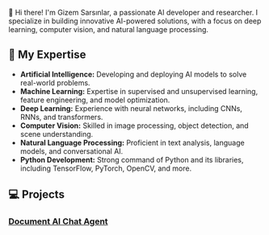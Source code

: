 👋 Hi there! I'm Gizem Sarsınlar, a passionate AI developer and researcher. I specialize in building innovative AI-powered solutions, with a focus on deep learning, computer vision, and natural language processing.

## 🧠 My Expertise

- **Artificial Intelligence:** Developing and deploying AI models to solve real-world problems.
- **Machine Learning:** Expertise in supervised and unsupervised learning, feature engineering, and model optimization.
- **Deep Learning:** Experience with neural networks, including CNNs, RNNs, and transformers.
- **Computer Vision:** Skilled in image processing, object detection, and scene understanding.
- **Natural Language Processing:** Proficient in text analysis, language models, and conversational AI.
- **Python Development:** Strong command of Python and its libraries, including TensorFlow, PyTorch, OpenCV, and more.

## 💻 Projects

### [Document AI Chat Agent](https://huggingface.co/spaces/gizemsarsinlar/Document_AI_Agent)
